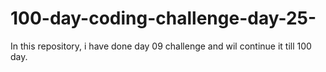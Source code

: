 # 100-day-coding-challenge-day-25-
In this repository, i have done day 09 challenge and wil continue it till 100 day.
